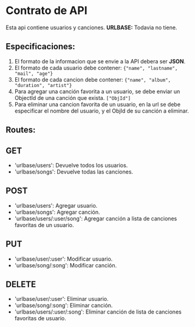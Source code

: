 # Contrato de API

Esta api contiene usuarios y canciones.
**URLBASE:** Todavia no tiene.

## Especificaciones:
1.  El formato de la informacion que se envie a la API debera ser **JSON**.
2.  El formato de cada usuario debe contener: <code>{"name", "lastname", "mail", "age"}</code>
3.  El formato de cada cancion debe contener: <code>{"name", "album", "duration", "artist"}</code>
4.  Para agregar una canción favorita a un usuario, se debe enviar un ObjectId de una canción que exista. <code>["ObjId"]</code>
5.  Para eliminar una cancion favorita de un usuario, en la url se debe especificar el nombre del usuario, y el ObjId de su canción a eliminar.

## Routes:

## GET 
-  'urlbase/users': Devuelve todos los usuarios.
-  'urlbase/songs': Devuelve todas las canciones.
 
## POST 
- 'urlbase/users': Agregar usuario.
- 'urlbase/songs': Agregar canción.
- 'urlbase/users/:user/song': Agregar canción a lista de canciones favoritas de un usuario.

## PUT 
-  'urlbase/user/:user': Modificar usuario.
-  'urlbase/song/:song': Modificar canción.

## DELETE 
-  'urlbase/user/:user': Eliminar usuario.
-  'urlbase/song/:song': Eliminar canción.
-  'urlbase/users/:user/:song': Eliminar canción de lista de canciones favoritas de usuario.
